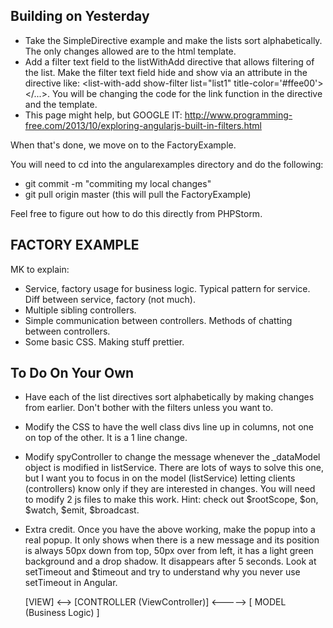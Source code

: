 Building on Yesterday
---------------------

* Take the SimpleDirective example and make the lists sort alphabetically. The only changes allowed are to the html template.
* Add a filter text field to the listWithAdd directive that allows filtering of the list. Make the filter text field hide and show
  via an attribute in the directive like: \<list-with-add show-filter list="list1" title-color='#ffee00'></...>. You will be 
  changing the code for the link function in the directive and the template.
* This page might help, but GOOGLE IT: http://www.programming-free.com/2013/10/exploring-angularjs-built-in-filters.html

When that's done, we move on to the FactoryExample.

You will need to cd into the angularexamples directory and do the following:
* git commit -m "commiting my local changes"
* git pull origin master (this will pull the FactoryExample)

Feel free to figure out how to do this directly from PHPStorm.



FACTORY EXAMPLE
---------------

MK to explain:
* Service, factory usage for business logic. Typical pattern for service. Diff between service, factory (not much).
* Multiple sibling controllers.
* Simple communication between controllers. Methods of chatting between controllers.
* Some basic CSS. Making stuff prettier.



To Do On Your Own
-----------------

* Have each of the list directives sort alphabetically by making changes from earlier. Don't bother with the filters unless you want to.
* Modify the CSS to have the well class divs line up in columns, not one on top of the other. It is a 1 line change.
* Modify spyController to change the message whenever the _dataModel object is modified in listService. There are lots of ways to solve
  this one, but I want you to focus in on the model (listService) letting clients (controllers) know only if they are interested in 
  changes. You will need to modify 2 js files to make this work. Hint: check out $rootScope, $on, $watch, $emit, $broadcast.
* Extra credit. Once you have the above working, make the popup into a real popup. It only shows when there is a new message and its
  position is always 50px down from top, 50px over from left, it has a light green background and a drop shadow. It disappears after
  5 seconds. Look at setTimeout and $timeout and try to understand why you never use setTimeout in Angular.
  
  
  [VIEW] <--> [CONTROLLER (ViewController)] <-----> [ MODEL (Business Logic) ]